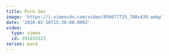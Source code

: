 ```yaml
---
title: Pure Sex
image: 'https://i.vimeocdn.com/video/856677725_780x439.webp'
date: '2020-02-16T15:30:00.000Z'
video:
  type: vimeo
  id: 391833323
series: pure
---
```


